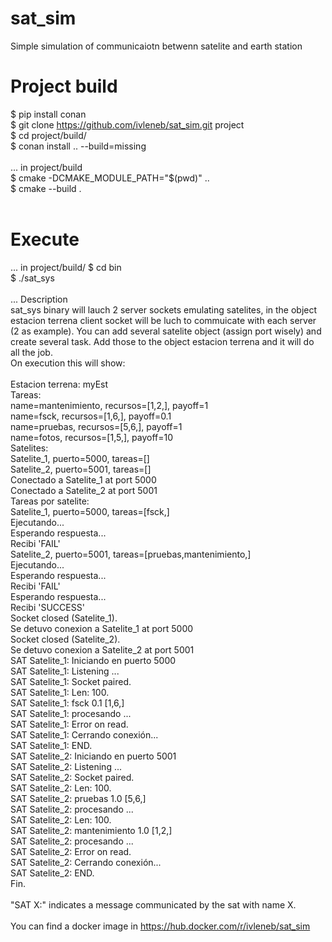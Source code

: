 # sat_sim
Simple simulation of communicaiotn betwenn satelite and earth station 
<br>
# Project build
$ pip install conan <br>
$ git clone https://github.com/ivleneb/sat_sim.git project <br>
$ cd project/build/ <br>
$ conan install .. --build=missing <br>
<br>
... in project/build <br>
$ cmake -DCMAKE_MODULE_PATH="$(pwd)" .. <br>
$ cmake --build . <br>
<br>
# Execute
... in project/build/
$ cd bin <br>
$ ./sat_sys <br>
<br>
... Description<br>
sat_sys binary will lauch 2 server sockets emulating satelites, in the object estacion terrena client socket will be luch to commuicate with each server (2 as example).
You can add several satelite object (assign port wisely) and create several task. Add those to the object estacion terrena and it will do all the job.
<br>
On execution this will show:<br>
<br>
Estacion terrena: myEst <br>
Tareas: <br>
name=mantenimiento, recursos=[1,2,], payoff=1 <br>
name=fsck, recursos=[1,6,], payoff=0.1<br>
name=pruebas, recursos=[5,6,], payoff=1<br>
name=fotos, recursos=[1,5,], payoff=10<br>
Satelites:<br>
Satelite_1, puerto=5000, tareas=[]<br>
Satelite_2, puerto=5001, tareas=[]<br>
Conectado a Satelite_1 at port 5000<br>
Conectado a Satelite_2 at port 5001<br>
Tareas por satelite:<br>
Satelite_1, puerto=5000, tareas=[fsck,]<br>
Ejecutando...<br>
Esperando respuesta...<br>
Recibi 'FAIL'<br>
Satelite_2, puerto=5001, tareas=[pruebas,mantenimiento,]<br>
Ejecutando...<br>
Esperando respuesta...<br>
Recibi 'FAIL'<br>
Esperando respuesta...<br>
Recibi 'SUCCESS'<br>
Socket closed (Satelite_1).<br>
Se detuvo conexion a Satelite_1 at port 5000<br>
Socket closed (Satelite_2).<br>
Se detuvo conexion a Satelite_2 at port 5001<br>
SAT Satelite_1: Iniciando en puerto 5000<br>
SAT Satelite_1: Listening ...<br>
SAT Satelite_1: Socket paired.<br>
SAT Satelite_1: Len: 100.<br>
SAT Satelite_1: fsck 0.1 [1,6,]<br>
SAT Satelite_1: procesando ...<br>
SAT Satelite_1: Error on read.<br>
SAT Satelite_1: Cerrando conexión...<br>
SAT Satelite_1: END.<br>
SAT Satelite_2: Iniciando en puerto 5001<br>
SAT Satelite_2: Listening ...<br>
SAT Satelite_2: Socket paired.<br>
SAT Satelite_2: Len: 100.<br>
SAT Satelite_2: pruebas 1.0 [5,6,]<br>
SAT Satelite_2: procesando ...<br>
SAT Satelite_2: Len: 100.<br>
SAT Satelite_2: mantenimiento 1.0 [1,2,]<br>
SAT Satelite_2: procesando ...<br>
SAT Satelite_2: Error on read.<br>
SAT Satelite_2: Cerrando conexión...<br>
SAT Satelite_2: END.<br>
Fin.<br>
<br>
"SAT X:" indicates a message communicated by the sat with name X.<br>
<br>
You can find a docker image in https://hub.docker.com/r/ivleneb/sat_sim
 

